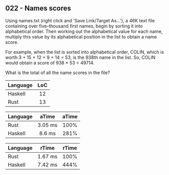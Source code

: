 022 - Names scores
------------------

Using names.txt (right click and 'Save Link/Target As...'), a 46K text file
containing over five-thousand first names, begin by sorting it into
alphabetical order. Then working out the alphabetical value for each name,
multiply this value by its alphabetical position in the list to obtain a name
score.

For example, when the list is sorted into alphabetical order, COLIN, which is
worth 3 + 15 + 12 + 9 + 14 = 53, is the 938th name in the list. So, COLIN would
obtain a score of 938 * 53 = 49714.

What is the total of all the name scores in the file?

Language | LoC
--- | :---:
Haskell | 12
Rust | 13

Language | aTime | aTime
--- | :---: | :---:
Rust | 3.05 ms | 100%
Haskell |  8.6 ms | 281%

Language | rTime | rTime
--- | :---: | :---:
Rust | 1.67 ms | 100%
Haskell | 7.42 ms | 444%
